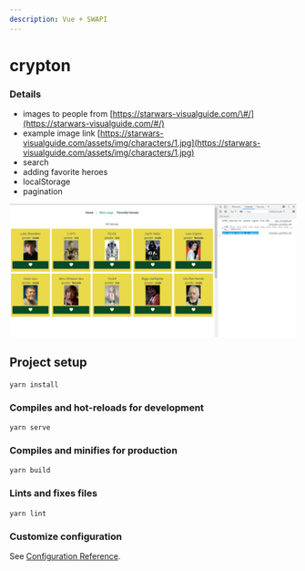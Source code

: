 ```yaml
---
description: Vue + SWAPI
---
```


# crypton

### Details

* images to people from [https://starwars-visualguide.com/\#/](https://starwars-visualguide.com/#/)
* example image link [https://starwars-visualguide.com/assets/img/characters/1.jpg](https://starwars-visualguide.com/assets/img/characters/1.jpg)
* search
* adding favorite heroes
* localStorage
* pagination

![Result](.gitbook/assets/screenshot_1.png)

## Project setup

```text
yarn install
```

### Compiles and hot-reloads for development

```text
yarn serve
```

### Compiles and minifies for production

```text
yarn build
```

### Lints and fixes files

```text
yarn lint
```

### Customize configuration

See [Configuration Reference](https://cli.vuejs.org/config/).

